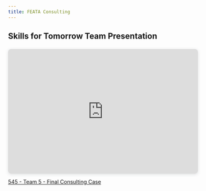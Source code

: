```yaml
---
title: FEATA Consulting
---
```


## Skills for Tomorrow Team Presentation

<div style="position: relative; width: 100%; height: 0; padding-top: 56.2500%;
 padding-bottom: 48px; box-shadow: 0 2px 8px 0 rgba(63,69,81,0.16); margin-top: 1.6em; margin-bottom: 0.9em; overflow: hidden;
 border-radius: 8px; will-change: transform;">
  <iframe style="position: absolute; width: 100%; height: 100%; top: 0; left: 0; border: none; padding: 0;margin: 0;"
    src="https:&#x2F;&#x2F;www.canva.com&#x2F;design&#x2F;DAEbl9xbcNQ&#x2F;view?embed">
  </iframe>
</div>
<a href="https:&#x2F;&#x2F;www.canva.com&#x2F;design&#x2F;DAEbl9xbcNQ&#x2F;view?utm_content=DAEbl9xbcNQ&amp;utm_campaign=designshare&amp;utm_medium=embeds&amp;utm_source=link" target="_blank" rel="noopener">545 - Team 5 - Final Consulting Case</a>
